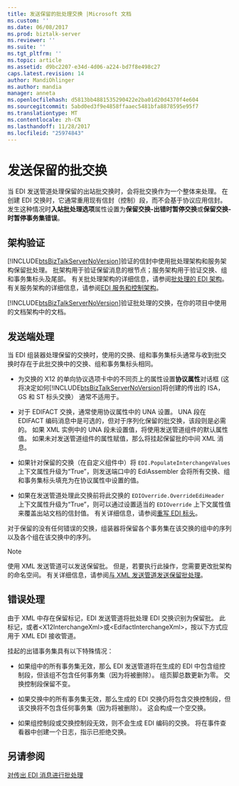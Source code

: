 ```yaml
---
title: 发送保留的批处理交换 |Microsoft 文档
ms.custom: ''
ms.date: 06/08/2017
ms.prod: biztalk-server
ms.reviewer: ''
ms.suite: ''
ms.tgt_pltfrm: ''
ms.topic: article
ms.assetid: d9bc2207-e34d-4d06-a224-bd7f8e498c27
caps.latest.revision: 14
author: MandiOhlinger
ms.author: mandia
manager: anneta
ms.openlocfilehash: d5813bb4881535290422e2ba01d20d4370f4e604
ms.sourcegitcommit: 5abd0ed3f9e4858ffaaec5481bfa8878595e95f7
ms.translationtype: MT
ms.contentlocale: zh-CN
ms.lasthandoff: 11/28/2017
ms.locfileid: "25974843"
---
```

# <a name="sending-a-preserved-batch-interchange"></a>发送保留的批交换
当 EDI 发送管道处理保留的出站批交换时，会将批交换作为一个整体来处理。 在创建 EDI 交换时，它通常重用现有信封（控制）段，而不会基于协议应用信封。 发生这种情况时**入站批处理选项**属性设置为**保留交换-出错时暂停交换**或**保留交换-时暂停事务集错误**。  
  
## <a name="schema-validation"></a>架构验证  
 [!INCLUDE[btsBizTalkServerNoVersion](../includes/btsbiztalkservernoversion-md.md)]验证的信封中使用批处理架构和服务架构保留批处理。 批架构用于验证保留消息的根节点；服务架构用于验证交换、组和事务集标头及尾部。 有关批处理架构的详细信息，请参阅[批处理的 EDI 架构](../core/edi-batch-schemas.md)。 有关服务架构的详细信息，请参阅[EDI 服务和控制架构](../core/edi-service-and-control-schemas.md)。  
  
 [!INCLUDE[btsBizTalkServerNoVersion](../includes/btsbiztalkservernoversion-md.md)]验证批处理的交换，在你的项目中使用的文档架构中的文档。  
  
## <a name="send-side-processing"></a>发送端处理  
 当 EDI 组装器处理保留的交换时，使用的交换、组和事务集标头通常与收到批交换时存在于此批交换中的交换、组和事务集标头相同。  
  
-   为交换的 X12 的单向协议选项卡中的不同页上的属性设置**协议属性**对话框 (这将决定如何[!INCLUDE[btsBizTalkServerNoVersion](../includes/btsbiztalkservernoversion-md.md)]将创建的传出的 ISA，GS 和 ST 标头交换） 通常不适用于。  
  
-   对于 EDIFACT 交换，通常使用协议属性中的 UNA 设置。 UNA 段在 EDIFACT 编码消息中是可选的，但对于序列化保留的批交换，该段则是必需的。 如果 XML 实例中的 UNA 段未设置值，将使用发送管道组件的默认属性值。 如果未对发送管道组件的属性赋值，那么将挂起保留批的中间 XML 消息。  
  
-   如果针对保留的交换（在自定义组件中）将 `EDI.PopulateInterchangeValues` 上下文属性升级为“True”，则发送端口中的 EdiAssembler 会将所有交换、组和事务集标头填充为在协议属性中设置的值。  
  
-   如果在发送管道处理此交换前将此交换的 `EDIOverride.OverrideEdiHeader` 上下文属性升级为“True”，则可以通过设置适当的 `EDIOverride` 上下文属性值来覆盖出站文档的信封值。 有关详细信息，请参阅[重写 EDI 标头](../core/overriding-edi-headers.md)。  
  
 对于保留的没有任何错误的交换，组装器将保留各个事务集在该交换的组中的序列以及各个组在该交换中的序列。  
  
> [!NOTE]
>  使用 XML 发送管道可以发送保留批。 但是，若要执行此操作，您需要更改批架构的命名空间。 有关详细信息，请参阅[与 XML 发送管道发送保留批处理](../core/sending-a-preserved-batch-with-an-xml-send-pipeline.md)。  
  
## <a name="error-processing"></a>错误处理  
 由于 XML 中存在保留标记，EDI 发送管道将批处理 EDI 交换识别为保留批。 此标记，或者\<X12InterchangeXml\>或\<EdifactInterchangeXml\>，按以下方式应用于 XML EDI 接收管道。  
  
 挂起的出错事务集具有以下特殊情况：  
  
-   如果组中的所有事务集无效，那么 EDI 发送管道将在生成的 EDI 中包含组控制段，但该组不包含任何事务集（因为将被删除）。 组页脚总数更新为零。 交换控制段保留不变。  
  
-   如果交换中的所有事务集无效，那么生成的 EDI 交换仍将包含交换控制段，但该交换将不包含任何事务集（因为将被删除）。 这会构成一个空交换。  
  
-   如果组控制段或交换控制段无效，则不会生成 EDI 编码的交换。 将在事件查看器中创建一个日志，指示已拒绝交换。  
  
## <a name="see-also"></a>另请参阅  
 [对传出 EDI 消息进行批处理](../core/batching-outgoing-edi-messages.md)